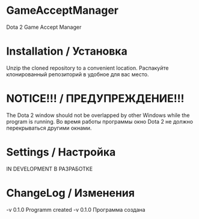 # GameAcceptManager
Dota 2 Game Accept Manager

# Installation / Установка
Unzip the cloned repository to a convenient location.
Распакуйте клонированный репозиторий в удобное для вас место.

# NOTICE!!! / ПРЕДУПРЕЖДЕНИЕ!!!
The Dota 2 window should not be overlapped by other Windows while the program is running.
Во время работы программы окно Dota 2 не должно перекрываться другими окнами.

# Settings / Настройка
IN DEVELOPMENT
В РАЗРАБОТКЕ
  
# ChangeLog / Изменения
  -v 0.1.0 Programm created
  -v 0.1.0 Программа создана
